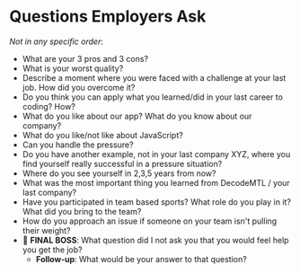 # Questions Employers Ask

*Not in any specific order*:

- What are your 3 pros and 3 cons?
- What is your worst quality?
- Describe a moment where you were faced with a challenge at your last job. How did you overcome it?
- Do you think you can apply what you learned/did in your last career to coding? How?
- What do you like about our app? What do you know about our company?
- What do you like/not like about JavaScript?
- Can you handle the pressure?
- Do you have another example, not in your last company XYZ, where you find yourself really 
successful in a pressure situation?
- Where do you see yourself in 2,3,5 years from now?
- What was the most important thing you learned from DecodeMTL / your last company?
- Have you participated in team based sports? What role do you play in it? 
What did you bring to the team?
- How do you approach an issue if someone on your team isn't pulling their weight?
- 👑 **FINAL BOSS**: What question did I not ask you that you would feel help you get the job?
    - **Follow-up**: What would be your answer to that question?
